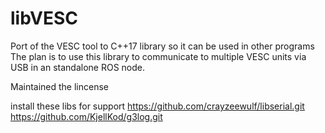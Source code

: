 # libVESC
Port of the VESC tool to C++17 library so it can be used in other programs
The plan is to use this library to communicate to multiple VESC units via USB in an standalone ROS node.

Maintained the lincense

install these libs for support
https://github.com/crayzeewulf/libserial.git
https://github.com/KjellKod/g3log.git


